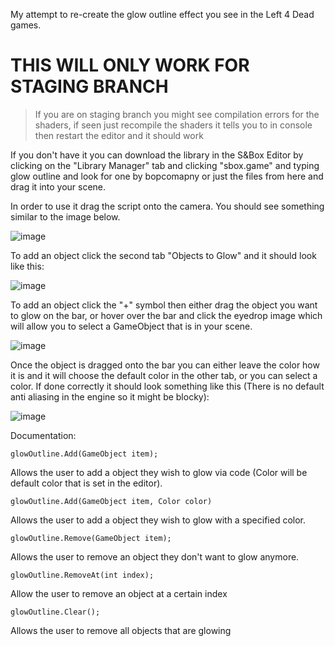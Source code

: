 My attempt to re-create the glow outline effect you see in the Left 4 Dead games.

# THIS WILL ONLY WORK FOR STAGING BRANCH

> If you are on staging branch you might see compilation errors for the shaders, if seen just recompile the shaders it tells you to in console then restart the editor and it should work

If you don't have it you can download the library in the S&Box Editor by clicking on the "Library Manager" tab and clicking "sbox.game" and typing glow outline and look for one by bopcomapny or just the files from here and drag it into your scene.

In order to use it drag the script onto the camera. You should see something similar to the image below.

![image](https://github.com/user-attachments/assets/037e0046-7dfb-4f52-897f-80b767fe5db6)

To add an object click the second tab "Objects to Glow" and it should look like this:

![image](https://github.com/user-attachments/assets/3106cd0e-68bf-4d23-8d3f-fae300ca9879)

To add an object click the "+" symbol then either drag the object you want to glow on the bar, or hover over the bar and click the eyedrop image which will allow you to select a GameObject that is in your scene.

![image](https://github.com/user-attachments/assets/7735547c-3b16-483e-ba4e-f4bd7f41a1b3)

Once the object is dragged onto the bar you can either leave the color how it is and it will choose the default color in the other tab, or you can select a color. If done correctly it should look something like this (There is no default anti aliasing in the engine so it might be blocky):

![image](https://github.com/user-attachments/assets/456eda6a-8a25-4f64-84be-ba6e21f87109)

Documentation:

`glowOutline.Add(GameObject item);`

Allows the user to add a object they wish to glow via code (Color will be default color that is set in the editor).

`glowOutline.Add(GameObject item, Color color)`

Allows the user to add a object they wish to glow with a specified color.

`glowOutline.Remove(GameObject item);`

Allows the user to remove an object they don't want to glow anymore.

`glowOutline.RemoveAt(int index);`

Allow the user to remove an object at a certain index

`glowOutline.Clear();`

Allows the user to remove all objects that are glowing

